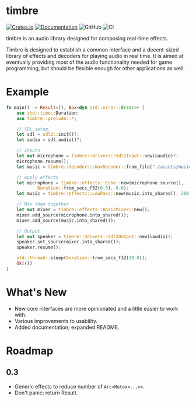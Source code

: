 timbre
======

[![Crates.io](https://img.shields.io/crates/v/timbre)](https://crates.io/crates/timbre)
[![Documentation](https://docs.rs/timbre/badge.svg)](https://docs.rs/timbre/)
![GitHub](https://img.shields.io/github/license/Antigroup/timbre)
![CI](https://github.com/thoren-d/timbre/workflows/CI/badge.svg?branch=develop)

timbre is an audio library designed for composing real-time effects.

Timbre is designed to establish a common interface and a decent-sized
library of effects and decoders for playing audio in real time. It is aimed
at eventually providing most of the audio functionality needed for game
programming, but should be flexible enough for other applications as well.

# Example

```rust
fn main() -> Result<(), Box<dyn std::error::Error>> {
    use std::time::Duration;
    use timbre::prelude::*;

    // SDL setup.
    let sdl = sdl2::init()?;
    let audio = sdl.audio()?;

    // Inputs
    let mut microphone = timbre::drivers::Sdl2Input::new(&audio)?;
    microphone.resume();
    let music = timbre::decoders::WavDecoder::from_file("./assets/music-stereo-f32.wav")?;

    // Apply effects
    let microphone = timbre::effects::Echo::new(microphone.source(),
            Duration::from_secs_f32(0.5), 0.6);
    let music = timbre::effects::LowPass::new(music.into_shared(), 200.0);

    // Mix them together
    let mut mixer = timbre::effects::BasicMixer::new();
    mixer.add_source(microphone.into_shared());
    mixer.add_source(music.into_shared());

    // Output
    let mut speaker = timbre::drivers::Sdl2Output::new(&audio)?;
    speaker.set_source(mixer.into_shared());
    speaker.resume();

    std::thread::sleep(Duration::from_secs_f32(10.0));
    Ok(())
}
```

# What's New

* New core interfaces are more opinionated and a little easier to work with.
* Various improvements to usability.
* Added documentation; expanded README.

# Roadmap

## 0.3

* Generic effects to reduce number of `Arc<Mutex<...>>`.
* Don't panic; return Result.
